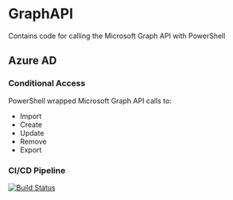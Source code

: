 # GraphAPI
Contains code for calling the Microsoft Graph API with PowerShell
## Azure AD
### Conditional Access
PowerShell wrapped Microsoft Graph API calls to:
- Import
- Create
- Update
- Remove
- Export
### CI/CD Pipeline
[![Build Status](https://dev.azure.com/wesleytrust/GraphAPI/_apis/build/status/wesley-trust.GraphAPIConfig?branchName=main)](https://dev.azure.com/wesleytrust/GraphAPI/_build/latest?definitionId=2&branchName=main)
